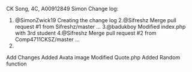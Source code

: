 CK Song, 4C, A00912849
Simon
Change log:
1. @SimonZwick19	Creating the change log	
2.@Sifreshz	Merge pull request #1 from Sifreshz/master  …
3.@badukboy	Modified index.php with 3rd student	
4.@Sifreshz	Merge pull request #2 from Comp4711CKSZ/master  …
5.
Add Changes 
Added Avata image
Modified Quote.php
Added Random function
